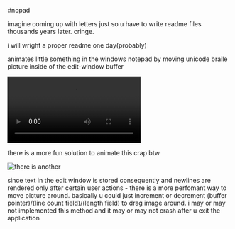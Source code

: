 #nopad

<p>imagine coming up with letters just so u have to write readme files thousands years later. cringe.</p>
<p>i will wright a proper readme one day(probably)</p>

<p>animates little something in the windows notepad by moving unicode braile picture inside of the edit-window buffer</p>

<video src="https://user-images.githubusercontent.com/55796857/198263445-4da8c35a-be0c-464d-b1d3-499d1260887e.mp4">in case it doesnt load https://user-images.githubusercontent.com/55796857/198263445-4da8c35a-be0c-464d-b1d3-499d1260887e.mp4</video>

<p>there is a more fun solution to animate this crap btw </p>
<img src="https://i.kym-cdn.com/entries/icons/original/000/031/318/there.jpg" alt = "there is another">
<p>since text in the edit window is stored consequently and newlines are rendered only after certain user actions - there is a more perfomant way to move picture around. basically u could just increment or decrement (buffer pointer)/(line count field)/(length field) to drag image around. i may or may not implemented this method and it may or may not crash after u exit the application</p>
